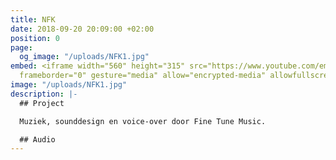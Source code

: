 ```yaml
---
title: NFK
date: 2018-09-20 20:09:00 +02:00
position: 0
page:
  og_image: "/uploads/NFK1.jpg"
embed: <iframe width="560" height="315" src="https://www.youtube.com/embed/c42pDh25N-E?rel=0&amp;showinfo=0"
  frameborder="0" gesture="media" allow="encrypted-media" allowfullscreen></iframe>
image: "/uploads/NFK1.jpg"
description: |-
  ## Project

  Muziek, sounddesign en voice-over door Fine Tune Music.

  ## Audio
---
```


